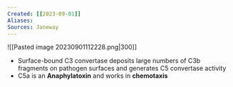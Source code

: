 ```yaml
---
Created: [[2023-09-01]]
Aliases: 
Sources: Janeway
---
```

![[Pasted image 20230901112228.png|300]]
- Surface-bound C3 convertase deposits large numbers of C3b fragments on pathogen surfaces and generates C5 convertase activity
- C5a is an **Anaphylatoxin** and works in **chemotaxis**
